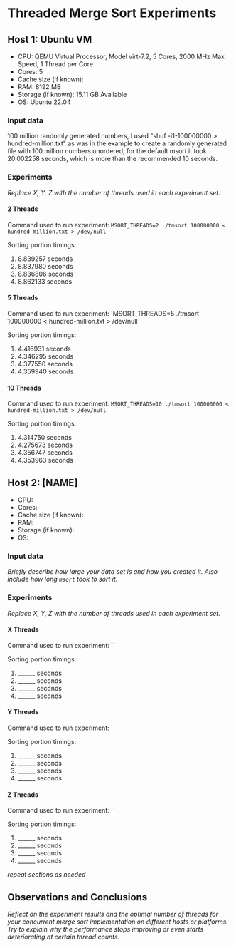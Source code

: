 # Threaded Merge Sort Experiments


## Host 1: Ubuntu VM

- CPU: QEMU Virtual Processor, Model virt-7.2, 5 Cores, 2000 MHz Max Speed, 1 Thread per Core
- Cores: 5
- Cache size (if known):
- RAM: 8192 MB
- Storage (if known): 15.11 GB Available 
- OS: Ubuntu 22.04

### Input data

100 million randomly generated numbers, I used "shuf -i1-100000000 > hundred-million.txt" as was in the example to create a randomly generated file with 100 million numbers unordered, for the default msort it took 20.002258 seconds, which is more than the recommended 10 seconds. 

### Experiments

*Replace X, Y, Z with the number of threads used in each experiment set.*

#### 2 Threads

Command used to run experiment: `MSORT_THREADS=2 ./tmsort 100000000 < hundred-million.txt > /dev/null`

Sorting portion timings:

1. 8.839257 seconds
2. 8.837980 seconds
3. 8.836806 seconds
4. 8.862133 seconds

#### 5 Threads

Command used to run experiment: 'MSORT_THREADS=5 ./tmsort 100000000 < hundred-million.txt > /dev/null`

Sorting portion timings:

1. 4.416931 seconds
2. 4.346295 seconds
3. 4.377550 seconds
4. 4.359940 seconds

#### 10 Threads

Command used to run experiment: `MSORT_THREADS=10 ./tmsort 100000000 < hundred-million.txt > /dev/null`

Sorting portion timings:

1. 4.314750 seconds
2. 4.275673 seconds
3. 4.356747 seconds
4. 4.353963 seconds

## Host 2: [NAME]

- CPU: 
- Cores: 
- Cache size (if known):
- RAM: 
- Storage (if known): 
- OS: 

### Input data

*Briefly describe how large your data set is and how you created it. Also include how long `msort` took to sort it.*

### Experiments

*Replace X, Y, Z with the number of threads used in each experiment set.*

#### X Threads

Command used to run experiment: ``

Sorting portion timings:

1. ______ seconds
2. ______ seconds
3. ______ seconds
4. ______ seconds

#### Y Threads

Command used to run experiment: ``

Sorting portion timings:

1. ______ seconds
2. ______ seconds
3. ______ seconds
4. ______ seconds

#### Z Threads

Command used to run experiment: ``

Sorting portion timings:

1. ______ seconds
2. ______ seconds
3. ______ seconds
4. ______ seconds

*repeat sections as needed*

## Observations and Conclusions

*Reflect on the experiment results and the optimal number of threads for your concurrent merge sort implementation on different hosts or platforms. Try to explain why the performance stops improving or even starts deteriorating at certain thread counts.*


